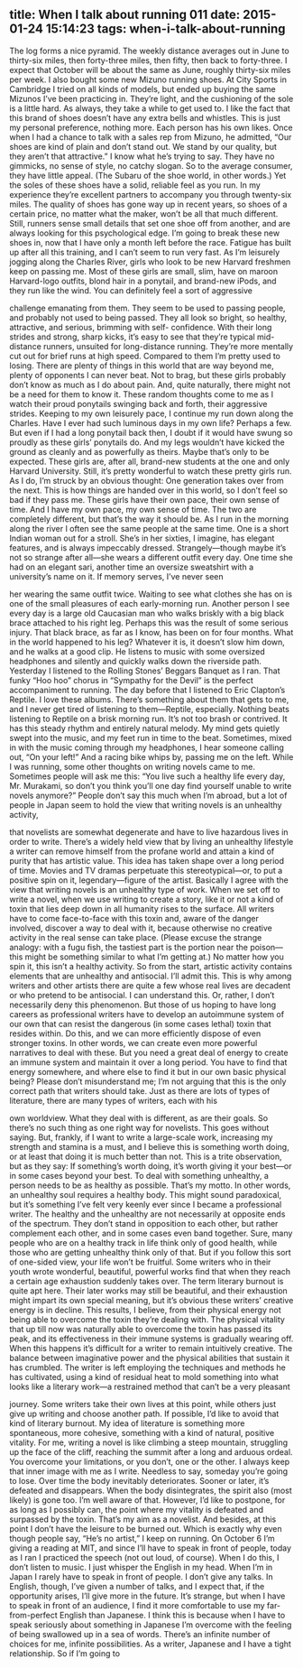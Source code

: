 title: When I talk about running 011
date: 2015-01-24 15:14:23
tags: when-i-talk-about-running
---

  The log forms a nice pyramid. The weekly distance averages out in June to thirty-six miles, then forty-three miles, then fifty, then back to forty-three. I expect that October will be about the same as June, roughly thirty-six miles per week.  I also bought some new Mizuno running shoes. At City Sports in Cambridge I tried on all kinds of models, but ended up buying the same Mizunos I’ve been practicing in. They’re light, and the cushioning of the sole is a little hard. As always, they take a while to get used to. I like the fact that this brand of shoes doesn’t have any extra bells and whistles. This is just my personal preference, nothing more. Each person has his own likes. Once when I had a chance to talk with a sales rep from Mizuno, he admitted, “Our shoes are kind of plain and don’t stand out. We stand by our quality, but they aren’t that attractive.” I know what he’s trying to say. They have no gimmicks, no sense of style, no catchy slogan. So to the average consumer, they have little appeal. (The Subaru of the shoe world, in other words.) Yet the soles of these shoes have a solid, reliable feel as you run. In my experience they’re excellent partners to accompany you through twenty-six miles. The quality of shoes has gone way up in recent years, so shoes of a certain price, no matter what the maker, won’t be all that much different. Still, runners sense small details that set one shoe off from another, and are always looking for this psychological edge.  I’m going to break these new shoes in, now that I have only a month left before the race.  Fatigue has built up after all this training, and I can’t seem to run very fast. As I’m leisurely jogging along the Charles River, girls who look to be new Harvard freshmen keep on passing me. Most of these girls are small, slim, have on maroon Harvard-logo outfits, blond hair in a ponytail, and brand-new iPods, and they run like the wind. You can definitely feel a sort of aggressive

  challenge emanating from them. They seem to be used to passing people, and probably not used to being passed. They all look so bright, so healthy, attractive, and serious, brimming with self- confidence. With their long strides and strong, sharp kicks, it’s easy to see that they’re typical mid-distance runners, unsuited for long-distance running. They’re more mentally cut out for brief runs at high speed.  Compared to them I’m pretty used to losing. There are plenty of things in this world that are way beyond me, plenty of opponents I can never beat. Not to brag, but these girls probably don’t know as much as I do about pain. And, quite naturally, there might not be a need for them to know it. These random thoughts come to me as I watch their proud ponytails swinging back and forth, their aggressive strides. Keeping to my own leisurely pace, I continue my run down along the Charles.  Have I ever had such luminous days in my own life? Perhaps a few. But even if I had a long ponytail back then, I doubt if it would have swung so proudly as these girls’ ponytails do. And my legs wouldn’t have kicked the ground as cleanly and as powerfully as theirs. Maybe that’s only to be expected. These girls are, after all, brand-new students at the one and only Harvard University.  Still, it’s pretty wonderful to watch these pretty girls run. As I do, I’m struck by an obvious thought: One generation takes over from the next. This is how things are handed over in this world, so I don’t feel so bad if they pass me. These girls have their own pace, their own sense of time. And I have my own pace, my own sense of time. The two are completely different, but that’s the way it should be.  As I run in the morning along the river I often see the same people at the same time. One is a short Indian woman out for a stroll. She’s in her sixties, I imagine, has elegant features, and is always impeccably dressed. Strangely—though maybe it’s not so strange after all—she wears a different outfit every day. One time she had on an elegant sari, another time an oversize sweatshirt with a university’s name on it. If memory serves, I’ve never seen

  her wearing the same outfit twice. Waiting to see what clothes she has on is one of the small pleasures of each early-morning run.  Another person I see every day is a large old Caucasian man who walks briskly with a big black brace attached to his right leg. Perhaps this was the result of some serious injury. That black brace, as far as I know, has been on for four months. What in the world happened to his leg? Whatever it is, it doesn’t slow him down, and he walks at a good clip. He listens to music with some oversized headphones and silently and quickly walks down the riverside path.  Yesterday I listened to the Rolling Stones’ Beggars Banquet as I ran. That funky “Hoo hoo” chorus in “Sympathy for the Devil” is the perfect accompaniment to running. The day before that I listened to Eric Clapton’s Reptile. I love these albums. There’s something about them that gets to me, and I never get tired of listening to them—Reptile, especially. Nothing beats listening to Reptile on a brisk morning run. It’s not too brash or contrived. It has this steady rhythm and entirely natural melody. My mind gets quietly swept into the music, and my feet run in time to the beat. Sometimes, mixed in with the music coming through my headphones, I hear someone calling out, “On your left!” And a racing bike whips by, passing me on the left.  While I was running, some other thoughts on writing novels came to me. Sometimes people will ask me this: “You live such a healthy life every day, Mr. Murakami, so don’t you think you’ll one day find yourself unable to write novels anymore?” People don’t say this much when I’m abroad, but a lot of people in Japan seem to hold the view that writing novels is an unhealthy activity,

  that novelists are somewhat degenerate and have to live hazardous lives in order to write. There’s a widely held view that by living an unhealthy lifestyle a writer can remove himself from the profane world and attain a kind of purity that has artistic value. This idea has taken shape over a long period of time. Movies and TV dramas perpetuate this stereotypical—or, to put a positive spin on it, legendary—figure of the artist.  Basically I agree with the view that writing novels is an unhealthy type of work. When we set off to write a novel, when we use writing to create a story, like it or not a kind of toxin that lies deep down in all humanity rises to the surface. All writers have to come face-to-face with this toxin and, aware of the danger involved, discover a way to deal with it, because otherwise no creative activity in the real sense can take place. (Please excuse the strange analogy: with a fugu fish, the tastiest part is the portion near the poison—this might be something similar to what I’m getting at.) No matter how you spin it, this isn’t a healthy activity.  So from the start, artistic activity contains elements that are unhealthy and antisocial. I’ll admit this. This is why among writers and other artists there are quite a few whose real lives are decadent or who pretend to be antisocial. I can understand this. Or, rather, I don’t necessarily deny this phenomenon.  But those of us hoping to have long careers as professional writers have to develop an autoimmune system of our own that can resist the dangerous (in some cases lethal) toxin that resides within. Do this, and we can more efficiently dispose of even stronger toxins. In other words, we can create even more powerful narratives to deal with these. But you need a great deal of energy to create an immune system and maintain it over a long period. You have to find that energy somewhere, and where else to find it but in our own basic physical being?  Please don’t misunderstand me; I’m not arguing that this is the only correct path that writers should take. Just as there are lots of types of literature, there are many types of writers, each with his

  own worldview. What they deal with is different, as are their goals. So there’s no such thing as one right way for novelists. This goes without saying. But, frankly, if I want to write a large-scale work, increasing my strength and stamina is a must, and I believe this is something worth doing, or at least that doing it is much better than not. This is a trite observation, but as they say: If something’s worth doing, it’s worth giving it your best—or in some cases beyond your best.  To deal with something unhealthy, a person needs to be as healthy as possible. That’s my motto. In other words, an unhealthy soul requires a healthy body. This might sound paradoxical, but it’s something I’ve felt very keenly ever since I became a professional writer. The healthy and the unhealthy are not necessarily at opposite ends of the spectrum. They don’t stand in opposition to each other, but rather complement each other, and in some cases even band together. Sure, many people who are on a healthy track in life think only of good health, while those who are getting unhealthy think only of that. But if you follow this sort of one-sided view, your life won’t be fruitful.  Some writers who in their youth wrote wonderful, beautiful, powerful works find that when they reach a certain age exhaustion suddenly takes over. The term literary burnout is quite apt here. Their later works may still be beautiful, and their exhaustion might impart its own special meaning, but it’s obvious these writers’ creative energy is in decline. This results, I believe, from their physical energy not being able to overcome the toxin they’re dealing with. The physical vitality that up till now was naturally able to overcome the toxin has passed its peak, and its effectiveness in their immune systems is gradually wearing off. When this happens it’s difficult for a writer to remain intuitively creative. The balance between imaginative power and the physical abilities that sustain it has crumbled. The writer is left employing the techniques and methods he has cultivated, using a kind of residual heat to mold something into what looks like a literary work—a restrained method that can’t be a very pleasant

  journey. Some writers take their own lives at this point, while others just give up writing and choose another path.  If possible, I’d like to avoid that kind of literary burnout. My idea of literature is something more spontaneous, more cohesive, something with a kind of natural, positive vitality. For me, writing a novel is like climbing a steep mountain, struggling up the face of the cliff, reaching the summit after a long and arduous ordeal. You overcome your limitations, or you don’t, one or the other. I always keep that inner image with me as I write.  Needless to say, someday you’re going to lose. Over time the body inevitably deteriorates. Sooner or later, it’s defeated and disappears. When the body disintegrates, the spirit also (most likely) is gone too. I’m well aware of that. However, I’d like to postpone, for as long as I possibly can, the point where my vitality is defeated and surpassed by the toxin. That’s my aim as a novelist. And besides, at this point I don’t have the leisure to be burned out. Which is exactly why even though people say, “He’s no artist,” I keep on running.  On October 6 I’m giving a reading at MIT, and since I’ll have to speak in front of people, today as I ran I practiced the speech (not out loud, of course). When I do this, I don’t listen to music. I just whisper the English in my head.  When I’m in Japan I rarely have to speak in front of people. I don’t give any talks. In English, though, I’ve given a number of talks, and I expect that, if the opportunity arises, I’ll give more in the future. It’s strange, but when I have to speak in front of an audience, I find it more comfortable to use my far-from-perfect English than Japanese. I think this is because when I have to speak seriously about something in Japanese I’m overcome with the feeling of being swallowed up in a sea of words. There’s an infinite number of choices for me, infinite possibilities. As a writer, Japanese and I have a tight relationship. So if I’m going to

